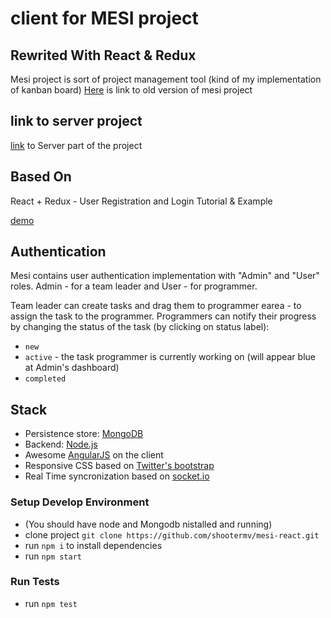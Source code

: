 # client for MESI project

## Rewrited With React & Redux
Mesi project is sort of project management tool (kind of my implementation of kanban board)
[Here](https://github.com/shootermv/mesi) is link to old version of mesi project

## link to server project
[link](https://github.com/shootermv/node-mongo-registration-login-api) to Server part of the project

## Based On
React + Redux - User Registration and Login Tutorial & Example

[demo](http://mesi-tasks.herokuapp.com/)

## Authentication
Mesi contains user authentication implementation with "Admin" and "User" roles.
Admin - for a team leader and User - for  programmer.

Team leader can create tasks and drag them to programmer earea - to assign the task to the programmer.
Programmers can notify their progress by changing the status of the task (by clicking on status label):

* `new`
* `active` - the task programmer is currently working on (will appear blue at Admin's dashboard)
* `completed`

## Stack

* Persistence store: [MongoDB](http://www.mongodb.org/)
* Backend: [Node.js](http://nodejs.org/)
* Awesome [AngularJS](http://www.angularjs.org/) on the client
* Responsive CSS based on [Twitter's bootstrap](http://twitter.github.com/bootstrap/)
* Real Time syncronization based on [socket.io](https://socket.io/)


### Setup Develop Environment
* (You should have node and Mongodb nistalled and running)
* clone project `git clone https://github.com/shootermv/mesi-react.git`
* run `npm i` to install dependencies
* run  `npm start`

### Run Tests
* run  `npm test`